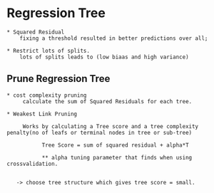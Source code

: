 # Regression Tree

    * Squared Residual
        fixing a threshold resulted in better predictions over all;
    
    * Restrict lots of splits.
        lots of splits leads to (low biaas and high variance)
      
 ## Prune Regression Tree
     
    * cost complexity pruning
         calculate the sum of Squared Residuals for each tree.
     
    * Weakest Link Pruning
    
         Works by calculating a Tree score and a tree complexity penalty(no of leafs or terminal nodes in tree or sub-tree)
          
               Tree Score = sum of squared residual + alpha*T
               
               ** alpha tuning parameter that finds when using crossvalidation.
               
               
       -> choose tree structure which gives tree score = small.